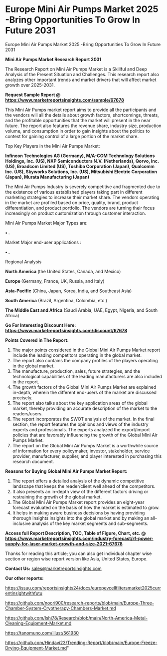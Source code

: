 # Europe Mini Air Pumps Market 2025 -Bring Opportunities To Grow In Future 2031
Europe Mini Air Pumps Market 2025 -Bring Opportunities To Grow In Future 2031

<strong>Mini Air Pumps Market Research Report 2031</strong>

The Research Report on Mini Air Pumps Market is a Skillful and Deep Analysis of the Present Situation and Challenges. This research report also analyzes other important trends and market drivers that will affect market growth over 2025-2031.

<strong>Request Sample Report @ <a href=https://www.marketreportsinsights.com/sample/67678>https://www.marketreportsinsights.com/sample/67678</a></strong>

This Mini Air Pumps market report aims to provide all the participants and the vendors will all the details about growth factors, shortcomings, threats, and the profitable opportunities that the market will present in the near future. The report also features the revenue share, industry size, production volume, and consumption in order to gain insights about the politics to contest for gaining control of a large portion of the market share.

Top Key Players in the Mini Air Pumps Market:

<strong>Infineon Technologies AG (Germany), M/A-COM Technology Solutions Holdings, Inc. (US), NXP Semiconductors N.V. (Netherlands), Qorvo, Inc. (US), Broadcom Limited (US), Toshiba Corporation (Japan), Qualcomm Inc. (US), Skyworks Solutions, Inc. (US), Mitsubishi Electric Corporation (Japan), Murata Manufacturing (Japan)</strong>

The Mini Air Pumps Industry is severely competitive and fragmented due to the existence of various established players taking part in different marketing strategies to increase their market share. The vendors operating in the market are profiled based on price, quality, brand, product differentiation, and product portfolio. The vendors are turning their focus increasingly on product customization through customer interaction.

Mini Air Pumps Market Major Types are:

<strong>• .</strong>

Market Major end-user applications :

<strong>• .</strong>

Regional Analysis

</u><strong><b>North America</b></strong> (the United States, Canada, and Mexico)

<strong><b>Europe </b></strong>(Germany, France, UK, Russia, and Italy)

<strong><b>Asia-Pacific</b></strong> (China, Japan, Korea, India, and Southeast Asia)

<strong><b>South America</b></strong> (Brazil, Argentina, Colombia, etc.)

<strong><b>The Middle East and Africa</b></strong> (Saudi Arabia, UAE, Egypt, Nigeria, and South Africa)

<strong>Go For Interesting Discount Here: <a href=https://www.marketreportsinsights.com/discount/67678>https://www.marketreportsinsights.com/discount/67678</a></strong>

<strong>Points Covered in The Report:</strong>
<ol>
  <li>The major points considered in the Global Mini Air Pumps Market report include the leading competitors operating in the global market.</li>
  <li>The report also contains the company profiles of the players operating in the global market.</li>
  <li>The manufacture, production, sales, future strategies, and the technological capabilities of the leading manufacturers are also included in the report.</li>
  <li>The growth factors of the Global Mini Air Pumps Market are explained in-depth, wherein the different end-users of the market are discussed precisely.</li>
  <li>The report also talks about the key application areas of the global market, thereby providing an accurate description of the market to the readers/users.</li>
  <li>The report incorporates the SWOT analysis of the market. In the final section, the report features the opinions and views of the industry experts and professionals. The experts analyzed the export/import policies that are favorably influencing the growth of the Global Mini Air Pumps Market.</li>
  <li>The report on the Global Mini Air Pumps Market is a worthwhile source of information for every policymaker, investor, stakeholder, service provider, manufacturer, supplier, and player interested in purchasing this research document.</li>
</ol>
<strong>Reasons for Buying Global Mini Air Pumps Market Report:</strong>

<ol>
  <li>The report offers a detailed analysis of the dynamic competitive landscape that keeps the reader/client well ahead of the competitors.</li>
  <li>It also presents an in-depth view of the different factors driving or restraining the growth of the global market.</li>
  <li>The Global Mini Air Pumps Market report provides an eight-year forecast evaluated on the basis of how the market is estimated to grow.</li>
  <li>It helps in making aware business decisions by having providing thorough insights insights into the global market and by making an all-inclusive analysis of the key market segments and sub-segments.</li>
</ol>
<strong>Access full Report Description, TOC, Table of Figure, Chart, etc. @ <a href=https://www.marketreportsinsights.com/industry-forecast/rf-power-supply-for-laser-market-growth-and-size-2021-67678>https://www.marketreportsinsights.com/industry-forecast/rf-power-supply-for-laser-market-growth-and-size-2021-67678</a></strong>


Thanks for reading this article; you can also get individual chapter wise section or region wise report version like Asia, United States, Europe.

<strong>Contact Us:</strong>
sales@marketreportsinsights.com

<strong>Our other reports:</strong>

<a href=https://issuu.com/reportsinsights24/docs/europevcellfiltersmarket2025currentinsightwithfutu>https://issuu.com/reportsinsights24/docs/europevcellfiltersmarket2025currentinsightwithfutu</a>

<a href=https://github.com/noori900/research-reports/blob/main/Europe-Three-Chamber-System-Cryotherapy-Chambers-Market.md>https://github.com/noori900/research-reports/blob/main/Europe-Three-Chamber-System-Cryotherapy-Chambers-Market.md</a>

<a href=https://github.com/Ishi78/Research/blob/main/North-America-Metal-Cleaning-Equipment-Market.md>https://github.com/Ishi78/Research/blob/main/North-America-Metal-Cleaning-Equipment-Market.md</a>

<a href=https://tanomuno.com/illust/561930>https://tanomuno.com/illust/561930</a>

<a href=https://github.com/Hindavi23/Trending-Report/blob/main/Europe-Freeze-Drying-Equipment-Market.md>https://github.com/Hindavi23/Trending-Report/blob/main/Europe-Freeze-Drying-Equipment-Market.md</a>"
